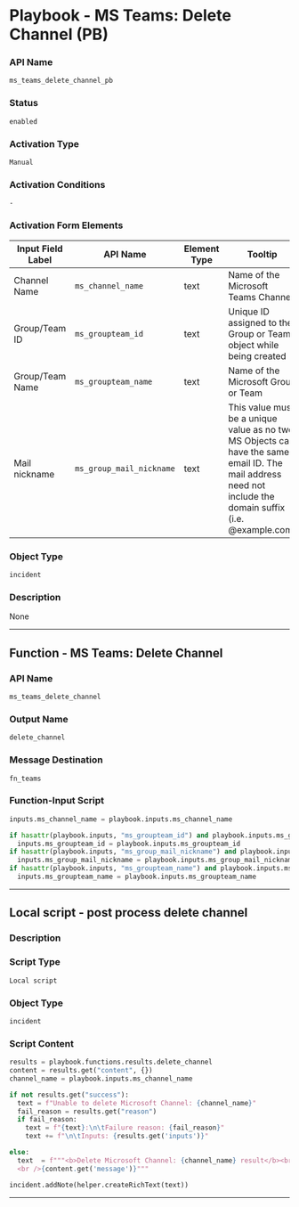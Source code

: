 <!--
    DO NOT MANUALLY EDIT THIS FILE
    THIS FILE IS AUTOMATICALLY GENERATED WITH resilient-sdk codegen
    Generated with resilient-sdk v51.0.2.2.1096
-->

# Playbook - MS Teams: Delete Channel (PB)

### API Name
`ms_teams_delete_channel_pb`

### Status
`enabled`

### Activation Type
`Manual`

### Activation Conditions
`-`

### Activation Form Elements
| Input Field Label | API Name | Element Type | Tooltip | Requirement |
| ----------------- | -------- | ------------ | ------- | ----------- |
| Channel Name | `ms_channel_name` | text | Name of the Microsoft Teams Channel | Always |
| Group/Team ID | `ms_groupteam_id` | text | Unique ID assigned to the Group or Team object while being created | Optional |
| Group/Team Name | `ms_groupteam_name` | text | Name of the Microsoft Group or Team | Optional |
| Mail nickname | `ms_group_mail_nickname` | text | This value must be a unique value as no two MS Objects can have the same email ID. The mail address need not include the domain suffix (i.e. @example.com) | Optional |

### Object Type
`incident`

### Description
None


---
## Function - MS Teams: Delete Channel

### API Name
`ms_teams_delete_channel`

### Output Name
`delete_channel`

### Message Destination
`fn_teams`

### Function-Input Script
```python
inputs.ms_channel_name = playbook.inputs.ms_channel_name

if hasattr(playbook.inputs, "ms_groupteam_id") and playbook.inputs.ms_groupteam_id:
  inputs.ms_groupteam_id = playbook.inputs.ms_groupteam_id
if hasattr(playbook.inputs, "ms_group_mail_nickname") and playbook.inputs.ms_group_mail_nickname:
  inputs.ms_group_mail_nickname = playbook.inputs.ms_group_mail_nickname
if hasattr(playbook.inputs, "ms_groupteam_name") and playbook.inputs.ms_groupteam_name:
  inputs.ms_groupteam_name = playbook.inputs.ms_groupteam_name

```

---

## Local script - post process delete channel

### Description


### Script Type
`Local script`

### Object Type
`incident`

### Script Content
```python
results = playbook.functions.results.delete_channel
content = results.get("content", {})
channel_name = playbook.inputs.ms_channel_name

if not results.get("success"):
  text = f"Unable to delete Microsoft Channel: {channel_name}"
  fail_reason = results.get("reason")
  if fail_reason:
    text = f"{text}:\n\tFailure reason: {fail_reason}"
    text += f"\n\tInputs: {results.get('inputs')}"

else:
  text  = f"""<b>Delete Microsoft Channel: {channel_name} result</b><br />
  <br />{content.get('message')}"""

incident.addNote(helper.createRichText(text))
```

---

